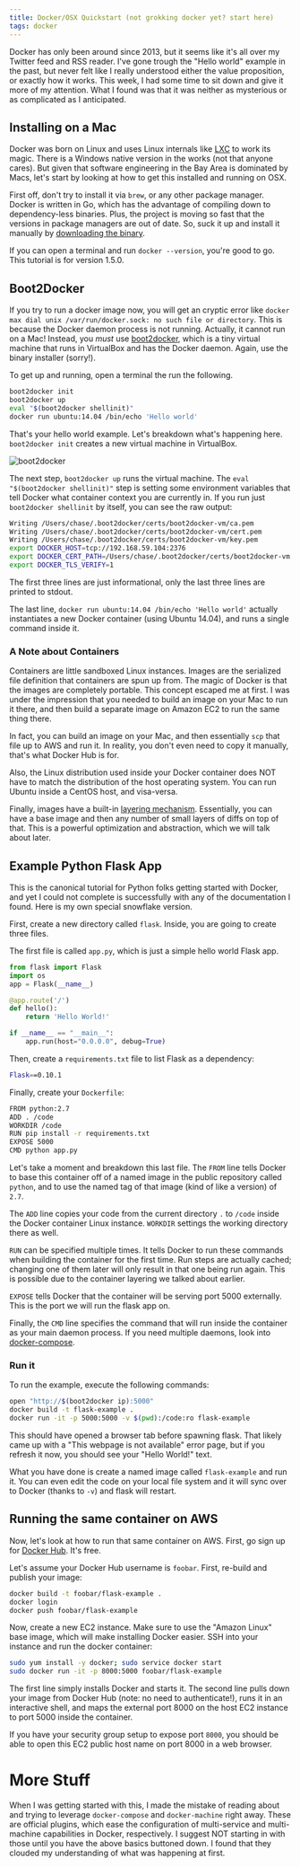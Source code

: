 ```yaml
---
title: Docker/OSX Quickstart (not grokking docker yet? start here)
tags: docker
---
```


Docker has only been around since 2013, but it seems like it's all over my Twitter feed and RSS reader. I've gone trough the "Hello world" example in the past, but never felt like I really understood either the value proposition, or exactly how it works. This week, I had some time to sit down and give it more of my attention. What I found was that it was neither as mysterious or as complicated as I anticipated.

## Installing on a Mac

Docker was born on Linux and uses Linux internals like [LXC](https://linuxcontainers.org/) to work its magic. There is a Windows native version in the works (not that anyone cares). But given that software engineering in the Bay Area is dominated by Macs, let's start by looking at how to get this installed and running on OSX.

First off, don't try to install it via `brew`, or any other package manager. Docker is written in Go, which has the advantage of compiling down to dependency-less binaries. Plus, the project is moving so fast that the versions in package managers are out of date. So, suck it up and install it manually by [downloading the binary](https://github.com/boot2docker/osx-installer/releases/tag/v1.5.0).

If you can open a terminal and run `docker --version`, you're good to go. This tutorial is for version 1.5.0.

## Boot2Docker

If you try to run a docker image now, you will get an cryptic error like `docker max dial unix /var/run/docker.sock: no such file or directory`. This is because the Docker daemon process is not running. Actually, it cannot run on a Mac! Instead, you *must* use [boot2docker](http://boot2docker.io/), which is a tiny virtual machine that runs in VirtualBox and has the Docker daemon. Again, use the binary installer (sorry!).

To get up and running, open a terminal the run the following.

```bash
boot2docker init
boot2docker up
eval "$(boot2docker shellinit)"
docker run ubuntu:14.04 /bin/echo 'Hello world'
```

That's your hello world example. Let's breakdown what's happening here. `boot2docker init` creates a new virtual machine in VirtualBox.

![boot2docker](/blog/images/boot2docker.png)

The next step, `boot2docker up` runs the virtual machine. The `eval "$(boot2docker shellinit)"` step is setting some environment variables that tell Docker what container context you are currently in. If you run just `boot2docker shellinit` by itself, you can see the raw output:

```bash
Writing /Users/chase/.boot2docker/certs/boot2docker-vm/ca.pem
Writing /Users/chase/.boot2docker/certs/boot2docker-vm/cert.pem
Writing /Users/chase/.boot2docker/certs/boot2docker-vm/key.pem
export DOCKER_HOST=tcp://192.168.59.104:2376
export DOCKER_CERT_PATH=/Users/chase/.boot2docker/certs/boot2docker-vm
export DOCKER_TLS_VERIFY=1
```

The first three lines are just informational, only the last three lines are printed to stdout.

The last line, `docker run ubuntu:14.04 /bin/echo 'Hello world'` actually instantiates a new Docker container (using Ubuntu 14.04), and runs a single command inside it.

### A Note about Containers

Containers are little sandboxed Linux instances. Images are the serialized file definition that containers are spun up from. The magic of Docker is that the images are completely portable. This concept escaped me at first. I was under the impression that you needed to build an image on your Mac to run it there, and then build a separate image on Amazon EC2 to run the same thing there.

In fact, you can build an image on your Mac, and then essentially `scp` that file up to AWS and run it. In reality, you don't even need to copy it manually, that's what Docker Hub is for.

Also, the Linux distribution used inside your Docker container does NOT have to match the distribution of the host operating system. You can run Ubuntu inside a CentOS host, and visa-versa.

Finally, images have a built-in [layering mechanism](https://docs.docker.com/terms/layer/). Essentially, you can have a base image and then any number of small layers of diffs on top of that. This is a powerful optimization and abstraction, which we will talk about later.

## Example Python Flask App

This is the canonical tutorial for Python folks getting started with Docker, and yet I could not complete is successfully with any of the documentation I found. Here is my own special snowflake version.

First, create a new directory called `flask`. Inside, you are going to create three files.

The first file is called `app.py`, which is just a simple hello world Flask app.

```python
from flask import Flask
import os
app = Flask(__name__)

@app.route('/')
def hello():
    return 'Hello World!'

if __name__ == "__main__":
    app.run(host="0.0.0.0", debug=True)
```

Then, create a `requirements.txt` file to list Flask as a dependency:

```bash
Flask==0.10.1
```

Finally, create your `Dockerfile`:

```bash
FROM python:2.7
ADD . /code
WORKDIR /code
RUN pip install -r requirements.txt
EXPOSE 5000
CMD python app.py
```

Let's take a moment and breakdown this last file. The `FROM` line tells Docker to base this container off of a named image in the public repository called `python`, and to use the named tag of that image (kind of like a version) of `2.7`.

The `ADD` line copies your code from the current directory `.` to `/code` inside the Docker container Linux instance. `WORKDIR` settings the working directory there as well.

`RUN` can be specified multiple times. It tells Docker to run these commands when building the container for the first time. Run steps are actually cached; changing one of them later will only result in that one being run again. This is possible due to the container layering we talked about earlier.

`EXPOSE` tells Docker that the container will be serving port 5000 externally. This is the port we will run the flask app on.

Finally, the `CMD` line specifies the command that will run inside the container as your main daemon process. If you need multiple daemons, look into [docker-compose](https://docs.docker.com/compose/).

### Run it

To run the example, execute the following commands:

```bash
open "http://$(boot2docker ip):5000"
docker build -t flask-example .
docker run -it -p 5000:5000 -v $(pwd):/code:ro flask-example
```

This should have opened a browser tab before spawning flask. That likely came up with a "This webpage is not available" error page, but if you refresh it now, you should see your "Hello World!" text.

What you have done is create a named image called `flask-example` and run it. You can even edit the code on your local file system and it will sync over to Docker (thanks to `-v`) and flask will restart.

## Running the same container on AWS

Now, let's look at how to run that same container on AWS. First, go sign up for [Docker Hub](https://hub.docker.com/). It's free.

Let's assume your Docker Hub username is `foobar`. First, re-build and publish your image:

```bash
docker build -t foobar/flask-example .
docker login
docker push foobar/flask-example
```

Now, create a new EC2 instance. Make sure to use the "Amazon Linux" base image, which will make installing Docker easier. SSH into your instance and run the docker container:

```bash
sudo yum install -y docker; sudo service docker start
sudo docker run -it -p 8000:5000 foobar/flask-example
```

The first line simply installs Docker and starts it. The second line pulls down your image from Docker Hub (note: no need to authenticate!), runs it in an interactive shell, and maps the external port 8000 on the host EC2 instance to port 5000 inside the container.

If you have your security group setup to expose port `8000`, you should be able to open this EC2 public host name on port 8000 in a web browser.

# More Stuff

When I was getting started with this, I made the mistake of reading about and trying to leverage `docker-compose` and `docker-machine` right away. These are official plugins, which ease the configuration of multi-service and multi-machine capabilities in Docker, respectively. I suggest NOT starting in with those until you have the above basics buttoned down. I found that they clouded my understanding of what was happening at first.
